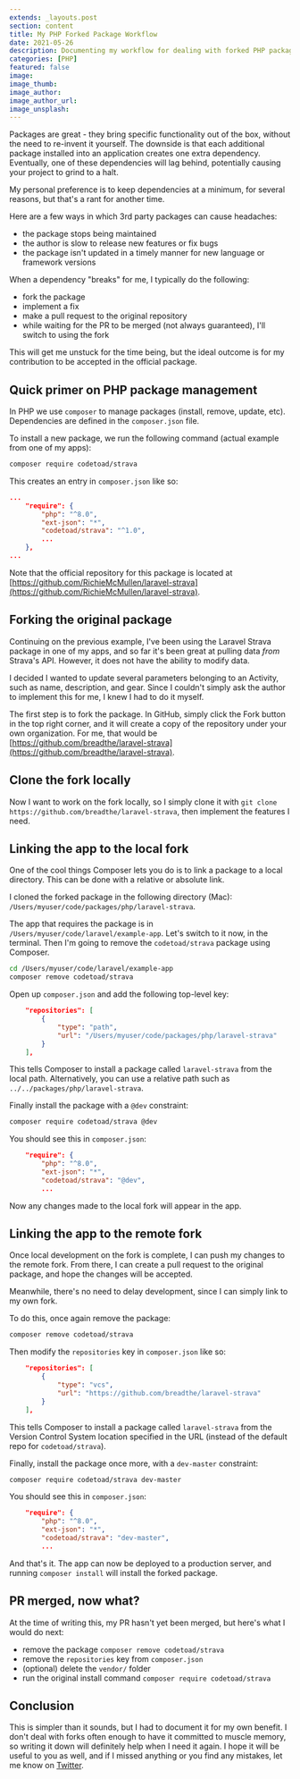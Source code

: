 ```yaml
---
extends: _layouts.post
section: content
title: My PHP Forked Package Workflow
date: 2021-05-26
description: Documenting my workflow for dealing with forked PHP packages
categories: [PHP]
featured: false
image:
image_thumb:
image_author:
image_author_url:
image_unsplash:
---
```


Packages are great - they bring specific functionality out of the box, without the need to re-invent it yourself. The downside is that each additional package installed into an application creates one extra dependency. Eventually, one of these dependencies will lag behind, potentially causing your project to grind to a halt.

My personal preference is to keep dependencies at a minimum, for several reasons, but that's a rant for another time.

Here are a few ways in which 3rd party packages can cause headaches:

- the package stops being maintained
- the author is slow to release new features or fix bugs
- the package isn't updated in a timely manner for new language or framework versions

When a dependency "breaks" for me, I typically do the following:

- fork the package
- implement a fix
- make a pull request to the original repository
- while waiting for the PR to be merged (not always guaranteed), I'll switch to using the fork

This will get me unstuck for the time being, but the ideal outcome is for my contribution to be accepted in the official package.

## Quick primer on PHP package management

In PHP we use `composer` to manage packages (install, remove, update, etc). Dependencies are defined in the `composer.json` file.

To install a new package, we run the following command (actual example from one of my apps):

```bash
composer require codetoad/strava
```

This creates an entry in `composer.json` like so:

```json
...
    "require": {
        "php": "^8.0",
        "ext-json": "*",
        "codetoad/strava": "^1.0",
        ...
    },
...
```

Note that the official repository for this package is located at [https://github.com/RichieMcMullen/laravel-strava](https://github.com/RichieMcMullen/laravel-strava).

## Forking the original package

Continuing on the previous example, I've been using the Laravel Strava package in one of my apps, and so far it's been great at pulling data *from* Strava's API. However, it does not have the ability to modify data.

I decided I wanted to update several parameters belonging to an Activity, such as name, description, and gear. Since I couldn't simply ask the author to implement this for me, I knew I had to do it myself.

The first step is to fork the package. In GitHub, simply click the Fork button in the top right corner, and it will create a copy of the repository under your own organization. For me, that would be [https://github.com/breadthe/laravel-strava](https://github.com/breadthe/laravel-strava).

## Clone the fork locally

Now I want to work on the fork locally, so I simply clone it with `git clone https://github.com/breadthe/laravel-strava`, then implement the features I need.

## Linking the app to the local fork

One of the cool things Composer lets you do is to link a package to a local directory. This can be done with a relative or absolute link.

I cloned the forked package in the following directory (Mac): `/Users/myuser/code/packages/php/laravel-strava`.

The app that requires the package is in `/Users/myuser/code/laravel/example-app`. Let's switch to it now, in the terminal. Then I'm going to remove the `codetoad/strava` package using Composer.

```bash
cd /Users/myuser/code/laravel/example-app
composer remove codetoad/strava
```

Open up `composer.json` and add the following top-level key:

```json
    "repositories": [
        {
            "type": "path",
            "url": "/Users/myuser/code/packages/php/laravel-strava"
        }
    ],
```

This tells Composer to install a package called `laravel-strava` from the local path. Alternatively, you can use a relative path such as `../../packages/php/laravel-strava`.

Finally install the package with a `@dev` constraint:

```bash
composer require codetoad/strava @dev
```

You should see this in `composer.json`:

```json
    "require": {
        "php": "^8.0",
        "ext-json": "*",
        "codetoad/strava": "@dev",
        ...
```

Now any changes made to the local fork will appear in the app.

## Linking the app to the remote fork

Once local development on the fork is complete, I can push my changes to the remote fork. From there, I can create a pull request to the original package, and hope the changes will be accepted.

Meanwhile, there's no need to delay development, since I can simply link to my own fork.

To do this, once again remove the package:

```bash
composer remove codetoad/strava
```

Then modify the `repositories` key in `composer.json` like so:

```json
    "repositories": [
        {
            "type": "vcs",
            "url": "https://github.com/breadthe/laravel-strava"
        }
    ],
```

This tells Composer to install a package called `laravel-strava` from the Version Control System location specified in the URL (instead of the default repo for `codetoad/strava`).

Finally, install the package once more, with a `dev-master` constraint:

```bash
composer require codetoad/strava dev-master
```

You should see this in `composer.json`:

```json
    "require": {
        "php": "^8.0",
        "ext-json": "*",
        "codetoad/strava": "dev-master",
        ...
```

And that's it. The app can now be deployed to a production server, and running `composer install` will install the forked package.

## PR merged, now what?

At the time of writing this, my PR hasn't yet been merged, but here's what I would do next:

- remove the package `composer remove codetoad/strava`
- remove the `repositories` key from `composer.json`
- (optional) delete the `vendor/` folder
- run the original install command `composer require codetoad/strava`

## Conclusion

This is simpler than it sounds, but I had to document it for my own benefit. I don't deal with forks often enough to have it committed to muscle memory, so writing it down will definitely help when I need it again. I hope it will be useful to you as well, and if I missed anything or you find any mistakes, let me know on [Twitter](https://twitter.com/brbcoding/).
